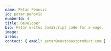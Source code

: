 ```yaml
---
name: Petar Penović
id: petar-penovic
numberId: 4
title: Developer
bio: Petar writes JavaScript code for a wage.
image:
areas:
contact: { email: petar@eastcoastproduct.com }
---
```

